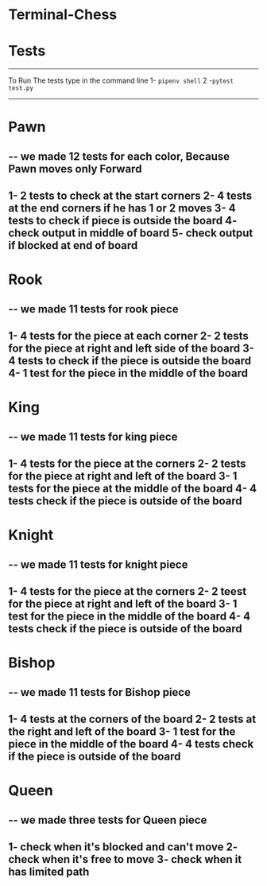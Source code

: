 # Terminal-Chess





# Tests
------------------------------

To Run The tests type in the command line
1- `pipenv shell`
2 -`pytest test.py`

------------------------------
# Pawn
--
we made 12 tests for each color,
Because Pawn moves only Forward
------------------------------
1- 2 tests to check at the start corners
2- 4 tests at the end corners if he has 1 or 2 moves 
3- 4 tests to check if piece is outside the board
4- check output in middle of board
5- check output if blocked at end of board
-------------------------------

# Rook
--
we made 11 tests for rook piece
---------------------------------
1- 4 tests for the piece at each corner
2- 2 tests for the piece at right and left side of the board
3- 4 tests to check if the piece is outside the board
4- 1 test for the piece in the middle of the board
---------------------------------

# King
--
we made 11 tests for king piece
---------------------------------
1- 4 tests for the piece at the corners
2- 2 tests for the piece at right and left of the board
3- 1 tests for the piece at the middle of the board
4- 4 tests check if the piece is outside of the board
---------------------------------

# Knight
--
we made 11 tests for knight piece
---------------------------------
1- 4 tests for the piece at the corners 
2- 2 teest for the piece at right and left of the board 
3- 1 test for the piece in the middle of the board
4- 4 tests check if the piece is outside of the board
---------------------------------

# Bishop
--
we made 11 tests for Bishop piece
---------------------------------
1- 4 tests at the corners of the board
2- 2 tests at the right and left of the board
3- 1 test for the piece in the middle of the board
4- 4 tests check if the piece is outside of the board
---------------------------------


# Queen
--
we made three tests for Queen piece
---------------------------------
1- check when it's blocked and can't move
2- check when it's free to move
3- check when it has limited path
---------------------------------